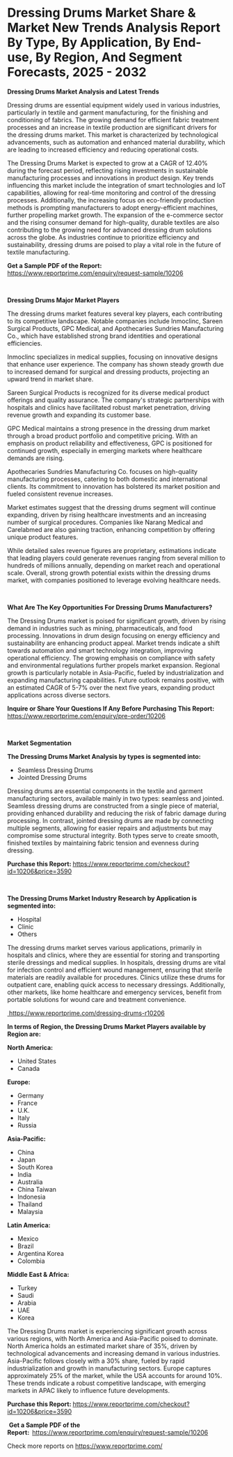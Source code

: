 <p><h1>Dressing Drums Market Share & Market New Trends Analysis Report By Type, By Application, By End-use, By Region, And Segment Forecasts, 2025 - 2032</h1></p><p><strong>Dressing Drums Market Analysis and Latest Trends</strong></p>
<p><p>Dressing drums are essential equipment widely used in various industries, particularly in textile and garment manufacturing, for the finishing and conditioning of fabrics. The growing demand for efficient fabric treatment processes and an increase in textile production are significant drivers for the dressing drums market. This market is characterized by technological advancements, such as automation and enhanced material durability, which are leading to increased efficiency and reducing operational costs.</p><p>The Dressing Drums Market is expected to grow at a CAGR of 12.40% during the forecast period, reflecting rising investments in sustainable manufacturing processes and innovations in product design. Key trends influencing this market include the integration of smart technologies and IoT capabilities, allowing for real-time monitoring and control of the dressing processes. Additionally, the increasing focus on eco-friendly production methods is prompting manufacturers to adopt energy-efficient machines, further propelling market growth. The expansion of the e-commerce sector and the rising consumer demand for high-quality, durable textiles are also contributing to the growing need for advanced dressing drum solutions across the globe. As industries continue to prioritize efficiency and sustainability, dressing drums are poised to play a vital role in the future of textile manufacturing.</p></p>
<p><strong>Get a Sample PDF of the Report:&nbsp;</strong> <a href="https://www.reportprime.com/enquiry/request-sample/10206?utm_campaign=1891&utm_medium=2&utm_source=Github&utm_content=ia&utm_term=20032025&utm_id=dressing-drums">https://www.reportprime.com/enquiry/request-sample/10206</a></p>
<p>&nbsp;</p>
<p><strong>Dressing Drums Major Market Players</strong></p>
<p><p>The dressing drums market features several key players, each contributing to its competitive landscape. Notable companies include Inmoclinc, Sareen Surgical Products, GPC Medical, and Apothecaries Sundries Manufacturing Co., which have established strong brand identities and operational efficiencies.</p><p>Inmoclinc specializes in medical supplies, focusing on innovative designs that enhance user experience. The company has shown steady growth due to increased demand for surgical and dressing products, projecting an upward trend in market share.</p><p>Sareen Surgical Products is recognized for its diverse medical product offerings and quality assurance. The company's strategic partnerships with hospitals and clinics have facilitated robust market penetration, driving revenue growth and expanding its customer base.</p><p>GPC Medical maintains a strong presence in the dressing drum market through a broad product portfolio and competitive pricing. With an emphasis on product reliability and effectiveness, GPC is positioned for continued growth, especially in emerging markets where healthcare demands are rising.</p><p>Apothecaries Sundries Manufacturing Co. focuses on high-quality manufacturing processes, catering to both domestic and international clients. Its commitment to innovation has bolstered its market position and fueled consistent revenue increases.</p><p>Market estimates suggest that the dressing drums segment will continue expanding, driven by rising healthcare investments and an increasing number of surgical procedures. Companies like Narang Medical and Carelabmed are also gaining traction, enhancing competition by offering unique product features. </p><p>While detailed sales revenue figures are proprietary, estimations indicate that leading players could generate revenues ranging from several million to hundreds of millions annually, depending on market reach and operational scale. Overall, strong growth potential exists within the dressing drums market, with companies positioned to leverage evolving healthcare needs.</p></p>
<p>&nbsp;</p>
<p><strong>What Are The Key Opportunities For Dressing Drums Manufacturers?</strong></p>
<p><p>The Dressing Drums market is poised for significant growth, driven by rising demand in industries such as mining, pharmaceuticals, and food processing. Innovations in drum design focusing on energy efficiency and sustainability are enhancing product appeal. Market trends indicate a shift towards automation and smart technology integration, improving operational efficiency. The growing emphasis on compliance with safety and environmental regulations further propels market expansion. Regional growth is particularly notable in Asia-Pacific, fueled by industrialization and expanding manufacturing capabilities. Future outlook remains positive, with an estimated CAGR of 5-7% over the next five years, expanding product applications across diverse sectors.</p></p>
<p><strong>Inquire or Share Your Questions If Any Before Purchasing This Report:</strong> <a href="https://www.reportprime.com/enquiry/pre-order/10206?utm_campaign=1891&utm_medium=2&utm_source=Github&utm_content=ia&utm_term=20032025&utm_id=dressing-drums">https://www.reportprime.com/enquiry/pre-order/10206</a></p>
<p>&nbsp;</p>
<p><strong>Market Segmentation</strong></p>
<p><strong>The Dressing Drums Market Analysis by types is segmented into:</strong></p>
<p><ul><li>Seamless Dressing Drums</li><li>Jointed Dressing Drums</li></ul></p>
<p><p>Dressing drums are essential components in the textile and garment manufacturing sectors, available mainly in two types: seamless and jointed. Seamless dressing drums are constructed from a single piece of material, providing enhanced durability and reducing the risk of fabric damage during processing. In contrast, jointed dressing drums are made by connecting multiple segments, allowing for easier repairs and adjustments but may compromise some structural integrity. Both types serve to create smooth, finished textiles by maintaining fabric tension and evenness during dressing.</p></p>
<p><strong>Purchase this Report:&nbsp;</strong><a href="https://www.reportprime.com/checkout?id=10206&price=3590&utm_campaign=1891&utm_medium=2&utm_source=Github&utm_content=ia&utm_term=20032025&utm_id=dressing-drums">https://www.reportprime.com/checkout?id=10206&price=3590</a></p>
<p>&nbsp;</p>
<p><strong>The Dressing Drums Market Industry Research by Application is segmented into:</strong></p>
<p><ul><li>Hospital</li><li>Clinic</li><li>Others</li></ul></p>
<p><p>The dressing drums market serves various applications, primarily in hospitals and clinics, where they are essential for storing and transporting sterile dressings and medical supplies. In hospitals, dressing drums are vital for infection control and efficient wound management, ensuring that sterile materials are readily available for procedures. Clinics utilize these drums for outpatient care, enabling quick access to necessary dressings. Additionally, other markets, like home healthcare and emergency services, benefit from portable solutions for wound care and treatment convenience.</p></p>
<p><a href="https://www.reportprime.com/dressing-drums-r10206?utm_campaign=1891&utm_medium=2&utm_source=Github&utm_content=ia&utm_term=20032025&utm_id=dressing-drums">&nbsp;https://www.reportprime.com/dressing-drums-r10206</a></p>
<p><strong>In terms of Region, the Dressing Drums Market Players available by Region are:</strong></p>
<p>
    <p> <strong> North America: </strong>
        <ul>
            <li>United States</li>
            <li>Canada</li>
        </ul>
        </p> 
    <p> <strong> Europe: </strong>
        <ul>
            <li>Germany</li>
            <li>France</li>
            <li>U.K.</li>
            <li>Italy</li>
            <li>Russia</li>
        </ul>
        </p> 
    <p> <strong> Asia-Pacific: </strong>
        <ul>
            <li>China</li>
            <li>Japan</li>
            <li>South Korea</li>
            <li>India</li>
            <li>Australia</li>
            <li>China Taiwan</li>
            <li>Indonesia</li>
            <li>Thailand</li>
            <li>Malaysia</li>
        </ul>
        </p> 
    <p> <strong> Latin America: </strong>
        <ul>
            <li>Mexico</li>
            <li>Brazil</li>
            <li>Argentina Korea</li>
            <li>Colombia</li>
        </ul>
        </p> 
    <p> <strong> Middle East & Africa: </strong>
        <ul>
            <li>Turkey</li>
            <li>Saudi</li>
            <li>Arabia</li>
            <li>UAE</li>
            <li>Korea</li>
        </ul>
    </p>
    </p>
<p><p>The Dressing Drums market is experiencing significant growth across various regions, with North America and Asia-Pacific poised to dominate. North America holds an estimated market share of 35%, driven by technological advancements and increasing demand in various industries. Asia-Pacific follows closely with a 30% share, fueled by rapid industrialization and growth in manufacturing sectors. Europe captures approximately 25% of the market, while the USA accounts for around 10%. These trends indicate a robust competitive landscape, with emerging markets in APAC likely to influence future developments.</p></p>
<p><strong>Purchase this Report: </strong><a href="https://www.reportprime.com/checkout?id=10206&price=3590&utm_campaign=1891&utm_medium=2&utm_source=Github&utm_content=ia&utm_term=20032025&utm_id=dressing-drums">https://www.reportprime.com/checkout?id=10206&price=3590</a></p>
<p>&nbsp;<strong>Get a Sample PDF of the Report:&nbsp;&nbsp;</strong><a href="https://www.reportprime.com/enquiry/request-sample/10206?utm_campaign=1891&utm_medium=2&utm_source=Github&utm_content=ia&utm_term=20032025&utm_id=dressing-drums">https://www.reportprime.com/enquiry/request-sample/10206</a></p>
<p><strong></strong></p>
<p>Check more reports on <a href="https://www.reportprime.com/?utm_campaign=1891&utm_medium=2&utm_source=Github&utm_content=ia&utm_term=20032025&utm_id=dressing-drums">https://www.reportprime.com/</a></p>